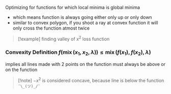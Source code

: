 Optimizing for functions for which local minima is global minima
- which means function is always going either only up or only down
- similar to convex polygon, if you shoot a ray at convex function
  it will only cross the function atmost twice
> [!example] finding valley of $x^2$ loss function
### Convexity Definition $f(\operatorname{mix}(x_1,x_2,\lambda))\leq\operatorname{mix}(f(x_1),f(x_2),\lambda)$
implies all lines made with 2 points on the function must always be above or on the function
> [!note] $-x^2$ is considered concave, because line is below the function `¯\_(ツ)_/¯`
